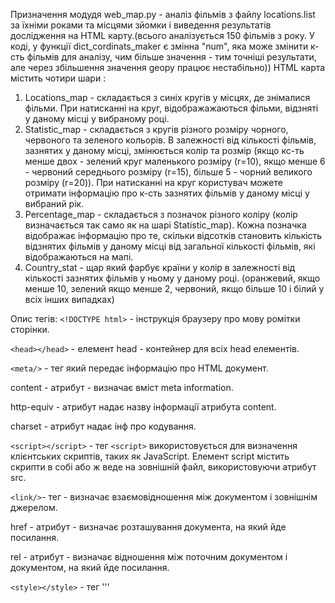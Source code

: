 Призначення модудя web_map.py - аналіз фільмів з файлу locations.list
за їхніми роками та місцями зйомки i виведення результатів 
дослідження на HTML карту.(всього аналізується 150 фільмів з року.
У коді, у функції dict_cordinats_maker є змінна "num", 
яка може змінити к-сть фільмів для аналізу, чим більше значення - 
тим точніші результати, але через збільшення значення geopy працює
нестабільно)) HTML карта містить чотири шари :
1. Locations_map - складається з синіх кругів у місцях, 
   де знімалися фільми. При натисканні
   на круг, відображажаються фільми, відзняті у даному місці у 
   вибраному році.
2. Statistic_map - складається з кругів різного розміру
   чорного, червоного та зеленого кольорів.
   В залежності від кількості фільмів, зазнятих у
   даному місці, змінюється колір та розмір (якщо кс-ть менше двох - 
   зелений круг маленького розміру (r=10), якщо менше 6 - червоний
   середнього розміру (r=15), більше 5 - чорний великого розміру 
   (r=20)). При натисканні на круг користувач можете отримати 
   інформацію про к-сть зазнятих фільмів у даному місці у вибраний
   рік.
3. Percentage_map - складається з позначок різного коліру
   (колір визначається так само як на шарі Statistic_map). 
   Кожна позначка відображає інформацію про те, скільки відсотків 
   становить кількість відзнятих фільмів у даному місці від
   загальної кількості фільмів, які відображаються на мапі.
4. Country_stat - щар який фарбує країни у колір в залежності від
   кількості зазнятих фільмів у ньому у даному році. 
   (оранжевий, якщо менше 10, зелений якщо менше 2, червоний,
   якщо більше 10 і білий у всіх
   інших випадках)
   
Опис тегів:
```<!DOCTYPE html>``` - інструкція браузеру про мову ромітки сторінки.

```<head></head>``` - елемент head - контейнер для всіх head елементів.

```<meta/>``` - тег який передає інформацію про HTML документ. 

  content - атрибут - визначає вміст meta information.
        
  http-equiv - атрибут надає назву інформації атрибута content.
        
  charset - атрибут надає інф про кодування.
        
```<script></script>``` - тег ```<script>``` використовується для 
                    визначення 
                    клієнтських скриптів, таких як JavaScript.
                    Елемент script містить скрипти в собі або 
                    ж веде на зовнішній файл, 
                    використовуючи атрибут src.
                    
```<link/>```- тег - визначає взаємовідношення між документом і 
                зовнішнім джерелом.
                
   href - атрибут - визначає розташування документа, 
                 на який йде посилання.
                 
   rel - атрибут - визначає відношення між поточним документом 
                          і документом, на який йде посилання.
                          
```<style></style>``` - тег '''<style>''' використовується для визначення 
                        інформації про стилі HTML документа.
                        В елементі style Ви вказуєте як HTML елементи 
                        повинні відображатися в браузері.
                        Обов'язковий атрибут type визначає контент 
                        елемента style.
                        Елемент <style> завжди знаходиться в шапці документа.
                  
```<body></body>``` - тег який використовується для визначення тіла 
                      сторінки. Він містить у собі увесь контент HTML 
                      сторінки.
                                 
```<div></div>``` - створює блок(контейнер) певної області документа.
 class - Визначає ім'я класу для елемента.

Отож модуль надає змогу зробити кристувачеві висновок - у якому місті й 
у якій країні кіноіндустрія була найбільш успішною
у вибраному році.